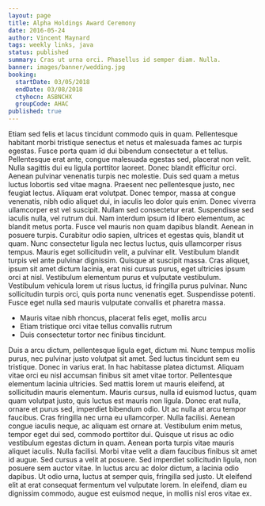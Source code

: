 ```yaml
---
layout: page
title: Alpha Holdings Award Ceremony
date: 2016-05-24
author: Vincent Maynard
tags: weekly links, java
status: published
summary: Cras ut urna orci. Phasellus id semper diam. Nulla.
banner: images/banner/wedding.jpg
booking:
  startDate: 03/05/2018
  endDate: 03/08/2018
  ctyhocn: ASBNCHX
  groupCode: AHAC
published: true
---
```

Etiam sed felis et lacus tincidunt commodo quis in quam. Pellentesque habitant morbi tristique senectus et netus et malesuada fames ac turpis egestas. Fusce porta quam id dui bibendum consectetur a et tellus. Pellentesque erat ante, congue malesuada egestas sed, placerat non velit. Nulla sagittis dui eu ligula porttitor laoreet. Donec blandit efficitur orci. Aenean pulvinar venenatis turpis nec molestie. Duis sed quam a metus luctus lobortis sed vitae magna. Praesent nec pellentesque justo, nec feugiat lectus. Aliquam erat volutpat. Donec tempor, massa at congue venenatis, nibh odio aliquet dui, in iaculis leo dolor quis enim. Donec viverra ullamcorper est vel suscipit. Nullam sed consectetur erat. Suspendisse sed iaculis nulla, vel rutrum dui.
Nam interdum ipsum id libero elementum, ac blandit metus porta. Fusce vel mauris non quam dapibus blandit. Aenean in posuere turpis. Curabitur odio sapien, ultrices et egestas quis, blandit ut quam. Nunc consectetur ligula nec lectus luctus, quis ullamcorper risus tempus. Mauris eget sollicitudin velit, a pulvinar elit. Vestibulum blandit turpis vel ante pulvinar dignissim. Quisque at suscipit massa. Cras aliquet, ipsum sit amet dictum lacinia, erat nisi cursus purus, eget ultricies ipsum orci at nisl. Vestibulum elementum purus et vulputate vestibulum. Vestibulum vehicula lorem ut risus luctus, id fringilla purus pulvinar. Nunc sollicitudin turpis orci, quis porta nunc venenatis eget. Suspendisse potenti. Fusce eget nulla sed mauris vulputate convallis et pharetra massa.

* Mauris vitae nibh rhoncus, placerat felis eget, mollis arcu
* Etiam tristique orci vitae tellus convallis rutrum
* Duis consectetur tortor nec finibus tincidunt.

Duis a arcu dictum, pellentesque ligula eget, dictum mi. Nunc tempus mollis purus, nec pulvinar justo volutpat sit amet. Sed luctus tincidunt sem eu tristique. Donec in varius erat. In hac habitasse platea dictumst. Aliquam vitae orci eu nisl accumsan finibus sit amet vitae tortor. Pellentesque elementum lacinia ultricies. Sed mattis lorem ut mauris eleifend, at sollicitudin mauris elementum. Mauris cursus, nulla id euismod luctus, quam quam volutpat justo, quis luctus est mauris non ligula. Donec erat nulla, ornare et purus sed, imperdiet bibendum odio. Ut ac nulla at arcu tempor faucibus. Cras fringilla nec urna eu ullamcorper. Nulla facilisi.
Aenean congue iaculis neque, ac aliquam est ornare at. Vestibulum enim metus, tempor eget dui sed, commodo porttitor dui. Quisque ut risus ac odio vestibulum egestas dictum in quam. Aenean porta turpis vitae mauris aliquet iaculis. Nulla facilisi. Morbi vitae velit a diam faucibus finibus sit amet id augue. Sed cursus a velit at posuere. Sed imperdiet sollicitudin ligula, non posuere sem auctor vitae. In luctus arcu ac dolor dictum, a lacinia odio dapibus. Ut odio urna, luctus at semper quis, fringilla sed justo. Ut eleifend elit at erat consequat fermentum vel vulputate lorem. In eleifend, diam eu dignissim commodo, augue est euismod neque, in mollis nisl eros vitae ex.
